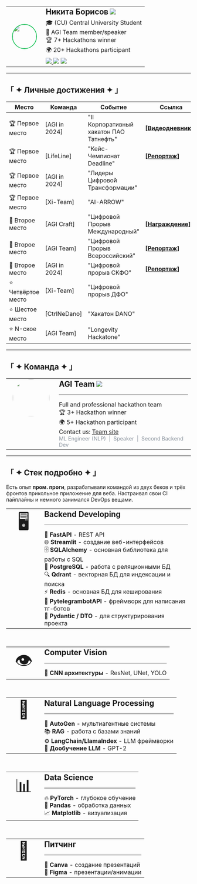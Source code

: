 <table>
  <tr>
    <td rowspan="3" align="center" valign="middle" style="padding: 8px 16px;">
      <img src="https://avatars.githubusercontent.com/u/136831110?v=4" width="64" style="border-radius:50%;border:2px solid #22c55e;"/>
    </td>
    <td style="padding-left: 8px;">
      <span style="font-size:1.3em;"><b>Никита Борисов</b></span>
      <a href="https://t.me/Nizier193">
        <img src="https://img.shields.io/badge/Telegram-2CA5E0?style=flat-square&logo=telegram&logoColor=white"/>
      </a>
    </td>
  </tr>
  <tr>
    <td style="padding-left: 8px;">
      🎓 (CU) Central University Student<br>
      🤖 AGI Team member/speaker<br>
      🏆 7+ Hackathons winner<br>
      🌍 20+ Hackathons participant
    </td>
  </tr>
  <tr>
    <td style="padding-left: 8px;">
      <a href="https://wakatime.com/@5e745669-9b14-4183-bdea-4cde16c99909">
        <img src="https://wakatime.com/badge/user/5e745669-9b14-4183-bdea-4cde16c99909.svg"/>
      </a>
      <img src="https://img.shields.io/badge/Python-3776AB?style=flat-square&logo=python&logoColor=white"/>
      <img src="https://img.shields.io/badge/Machine%20Learning-FF6F00?style=flat-square&logo=google&logoColor=white"/>
    </td>
  </tr>
</table>

---
## 「 ✦ Личные достижения ✦ 」
| Место         | Команда         | Событие                                                       | Ссылка                                                                 |
|---------------|-----------------|---------------------------------------------------------------|------------------------------------------------------------------------|
| 🏆 Первое место| [AGI in 2024]     | "II Корпоративный хакатон ПАО Татнефть"                     | **[[Видеодневники](https://kss.tatneft.ru/docs/pub/55aee85ceab51e8b4daaeafd0caf8382/default/?session=expired&path=%2F%D0%92%D0%B8%D0%B4%D0%B5%D0%BE%D0%B4%D0%BD%D0%B5%D0%B2%D0%BD%D0%B8%D0%BA%D0%B8%2F)]** |
| 🏆 Первое место| [LifeLine]     | "Кейс-Чемпионат Deadline"                                   | **[[Репортаж](https://ren.tv/news/v-rossii/1210751-podvedeny-itogi-pervogo-keis-chempionata-deadline)]** |
| 🏆 Первое место| [AGI in 2024]  | "Лидеры Цифровой Трансформации"                             |                                                                        |
| 🏆 Первое место| [Xi-Team]      | "AI-ARROW"                                                  |                                                                        |
| 🥈 Второе место| [AGI Craft]     | "Цифровой Прорыв Международный"                             | **[[Награждение](https://rutube.ru/video/fde89ac7668286d9186d96ea489590f1/)]**                                                                       |
| 🥈 Второе место| [AGI Team]     | "Цифровой Прорыв Всероссийский"                             | **[[Репортаж](https://rutube.ru/video/f7f774d05721969b3824fedfee81a214/)]**                                                                       |
| 🥈 Второе место| [AGI in 2024]  | "Цифровой прорыв СКФО"                                     | **[[Репортаж](https://vk.com/video-226111401_456239042)]**          |
| ⭐ Четвёртое место| [Xi-Team]    | "Цифровой прорыв ДФО"                                      |                                                                        |
| ⭐ Шестое место | [CtrlNeDano]   | "Хакатон DANO"                                             |                                                                        |
| ⭐ N-ское место | [AGI Team]     | "Longevity Hackatone"                                      |                                                                   |

---
## 「 ✦ Команда ✦ 」

<table>
  <tr>
    <td align="center" valign="top" width="120">
      <img src="https://github.com/agi-team-ru.png" width="100" style="border-radius:50%;"/>
    </td>
    <td valign="top">
      <span style="font-size:1.3em;font-weight:bold;">AGI Team</span>
      <a href="https://t.me/agi_team">
        <img src="https://img.shields.io/badge/Telegram-2CA5E0?style=flat-square&logo=telegram&logoColor=white"/>
      </a>
      <br>
      <hr>
      <span>Full and professional hackathon team</span><br>
      <span>🏆 3+ Hackathon winner</span><br>
      <span>🌍 5+ Hackathon participant</span><br>
      <span>Contact us: <a href="https://github.com/agi-team-ru">Team site</a></span><br>
      <span style="font-size:0.9em;color:#8b949e;">ML Engineer (NLP) &nbsp;|&nbsp; Speaker &nbsp;|&nbsp; Second Backend Dev</span>
    </td>
  </tr>
</table>

---

## 「 ✦ Стек подробно ✦ 」

Есть опыт **пром. проги**, разрабатывали командой из двух беков и трёх фронтов прикольное приложение для веба.
Настраивал свои CI пайплайны и немного занимался DevOps вещами.

<table>
  <tr>
    <td align="center" valign="top" width="80">
      <span style="font-size:3em;">🖥️</span>
    </td>
    <td valign="top">
      <span style="font-size:1.3em;font-weight:bold;">Backend Developing</span>
      <br><hr>
      <span>🚀 <strong>FastAPI</strong> - REST API</span><br>
      <span>🌐 <strong>Streamlit</strong> - создание веб-интерфейсов</span><br>
      <span>🗄️ <strong>SQLAlchemy</strong> - основная библиотека для работы с SQL</span><br>
      <span>🐘 <strong>PostgreSQL</strong> - работа с реляционными БД</span><br>
      <span>🔍 <strong>Qdrant</strong> - векторная БД для индексации и поиска</span><br>
      <span>⚡ <strong>Redis</strong> - основная БД для кеширования</span><br>
      <span>🤖 <strong>PytelegrambotAPI</strong> - фреймворк для написания тг-ботов</span><br>
      <span>📝 <strong>Pydantic / DTO</strong> - для структурирования проекта</span>
    </td>
  </tr>
</table>

<br>

<table>
  <tr>
    <td align="center" valign="top" width="80">
      <span style="font-size:3em;">👁️</span>
    </td>
    <td valign="top">
      <span style="font-size:1.3em;font-weight:bold;">Computer Vision</span>
      <br><hr>
      <span>🧠 <strong>CNN архитектуры</strong> - ResNet, UNet, YOLO</span>
    </td>
  </tr>
</table>

<br>

<table>
  <tr>
    <td align="center" valign="top" width="80">
      <span style="font-size:3em;">🤖</span>
    </td>
    <td valign="top">
      <span style="font-size:1.3em;font-weight:bold;">Natural Language Processing</span>
      <br><hr>
      <span>🔗 <strong>AutoGen</strong> - мультиагентные системы</span><br>
      <span>📚 <strong>RAG</strong> - работа с базами знаний</span><br>
      <span>⚙️ <strong>LangChain/LlamaIndex</strong> - LLM фреймворки</span><br>
      <span>🎯 <strong>Дообучение LLM</strong> - GPT-2</span>
    </td>
  </tr>
</table>

<br>

<table>
  <tr>
    <td align="center" valign="top" width="80">
      <span style="font-size:3em;">📊</span>
    </td>
    <td valign="top">
      <span style="font-size:1.3em;font-weight:bold;">Data Science</span>
      <br><hr>
      <span>🔥 <strong>PyTorch</strong> - глубокое обучение</span><br>
      <span>🐼 <strong>Pandas</strong> - обработка данных</span><br>
      <span>📈 <strong>Matplotlib</strong> - визуализация</span>
    </td>
  </tr>
</table>

<br>

<table>
  <tr>
    <td align="center" valign="top" width="80">
      <span style="font-size:3em;">🎨</span>
    </td>
    <td valign="top">
      <span style="font-size:1.3em;font-weight:bold;">Питчинг</span>
      <br><hr>
      <span>🎯 <strong>Canva</strong> - создание презентаций</span><br>
      <span>🎨 <strong>Figma</strong> - презентации/анимации</span>
    </td>
  </tr>
</table>
